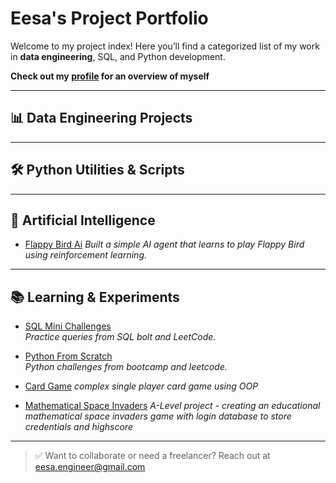 # Eesa's Project Portfolio

Welcome to my project index! Here you’ll find a categorized list of my work in **data engineering**, SQL, and Python development.

**Check out my [profile](https://github.com/Eesa2004) for an overview of myself** 

---

## 📊 Data Engineering Projects

---

## 🛠️ Python Utilities & Scripts

---

## 🧠 Artificial Intelligence 
- [Flappy Bird Ai](https://github.com/Eesa2004/Flappy-Bird-Ai)
  *Built a simple AI agent that learns to play Flappy Bird using reinforcement learning.*

---

## 📚 Learning & Experiments

- [SQL Mini Challenges](https://github.com/Eesa2004/sql-challenges)  
  *Practice queries from SQL bolt and LeetCode.*

- [Python From Scratch](https://github.com/Eesa2004/python-from-scratch)  
  *Python challenges from bootcamp and leetcode.*

- [Card Game](https://github.com/Eesa2004/card-game)
  *complex single player card game using OOP*
  
- [Mathematical Space Invaders](https://github.com/Eesa2004/Mathematical-Space_Invaders)
  *A-Level project - creating an educational mathematical space invaders game with login database to store credentials and highscore*

---

> ✅ Want to collaborate or need a freelancer? Reach out at [eesa.engineer@gmail.com](mailto:eesa.engineer@gmail.com)


